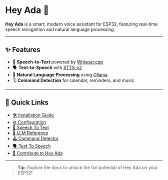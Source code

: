 # Hey Ada 🚀

**Hey Ada** is a smart, modern voice assistant for ESP32, featuring real-time speech recognition and natural language processing.

---

## ✨ Features

- 🎤 **Speech-to-Text** powered by [Whisper.cpp](https://github.com/ggerganov/whisper.cpp)
- 🗣️ **Text-to-Speech** with [XTTS-v2](https://github.com/coqui-ai/TTS)
- 🤖 **Natural Language Processing** using [Ollama](https://ollama.com/)
- 🗓️ **Command Detection** for calendar, reminders, and music

---

## 🚀 Quick Links

- [🛠️ Installation Guide](getting-started/installation.md)
- [⚙️ Configuration](getting-started/configuration.md)
- [🎤 Speech To Text](api/stt.md)
- [🧠 LLM Reference](api/llm.md)
- [🕹️ Command Detector](api/commands.md)
- [🗣️ Text To Speech](api/tts.md)
- [🤝 Contribute to Hey Ada](development/contributing.md)
---

> **Tip:** Explore the docs to unlock the full potential of Hey Ada on your ESP32!
